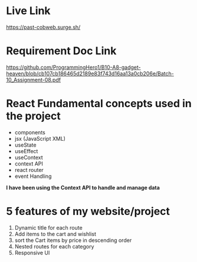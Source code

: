 # Live Link

https://past-cobweb.surge.sh/

# Requirement Doc Link

https://github.com/ProgrammingHero1/B10-A8-gadget-heaven/blob/cb107cb186465d2189e83f743d16aa13a0cb206e/Batch-10_Assignment-08.pdf

# React Fundamental concepts used in the project

- components
- jsx (JavaScript XML)
- useState
- useEffect
- useContext
- context API
- react router
- event Handling

**I have been using the Context API to handle and manage data**

# 5 features of my website/project

1. Dynamic title for each route
2. Add items to the cart and wishlist
3. sort the Cart items by price in descending order
4. Nested routes for each category
5. Responsive UI
